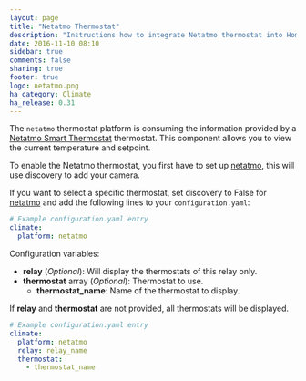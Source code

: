 ```yaml
---
layout: page
title: "Netatmo Thermostat"
description: "Instructions how to integrate Netatmo thermostat into Home Assistant."
date: 2016-11-10 08:10
sidebar: true
comments: false
sharing: true
footer: true
logo: netatmo.png
ha_category: Climate
ha_release: 0.31
---
```



The `netatmo` thermostat platform is consuming the information provided by a [Netatmo Smart Thermostat](https://www.netatmo.com/product/energy/thermostat) thermostat. This component allows you to view the current temperature and setpoint.

To enable the Netatmo thermostat, you first have to set up [netatmo](/components/netatmo/), this will use discovery to add your camera.

If you want to select a specific thermostat, set discovery to False for [netatmo](/components/netatmo/) and add the following lines to your `configuration.yaml`:

```yaml
# Example configuration.yaml entry
climate:
  platform: netatmo
```

Configuration variables:

- **relay** (*Optional*): Will display the thermostats of this relay only.
- **thermostat** array (*Optional*): Thermostat to use.
    - **thermostat_name**: Name of the thermostat to display.

If **relay** and **thermostat** are not provided, all thermostats will be displayed.

```yaml
# Example configuration.yaml entry
climate:
  platform: netatmo
  relay: relay_name
  thermostat:
    - thermostat_name
```
